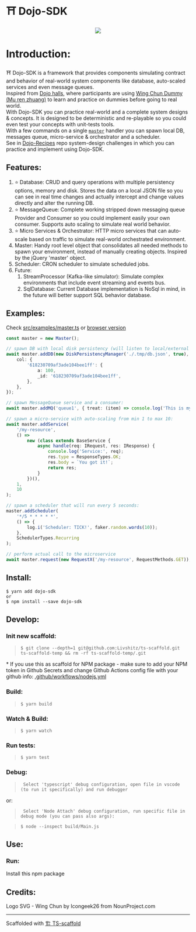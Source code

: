 # ⛩ Dojo-SDK

<p align="center">
  <img src="https://user-images.githubusercontent.com/246724/146676294-43f321de-5702-490c-9608-35e03bc3ff91.png">
</p>


# Introduction:
⛩ Dojo-SDK is a framework that provides components simulating contract and behavior of real-world system components like database, auto-scaled services and even message queues.  
Inspired from [Dojo halls](https://en.wikipedia.org/wiki/Dojo), where participants are using [Wing Chun Dummy (Mu ren zhuang)](https://en.wikipedia.org/wiki/Mu_ren_zhuang) to learn and practice on dummies before going to real world.  
With Dojo-SDK you can practice real-world and a complete system designs & concepts. It is designed to be deterministic and re-playable so you could even test your concepts with unit-tests tools.  
With a few commands on a single [`master`](#examples) handler you can spawn local DB, messages queue, micro-service & orchestrator and a scheduler.  
See in [Dojo-Recipes](https://github.com/Livshitz/Dojo-Recipes) repo system-design challenges in which you can practice and implement using Dojo-SDK. 


## Features:
1. ⭐️ Database: CRUD and query operations with multiple persistency options, memory and disk. Stores the data on a local JSON file so you can see in real time changes and actually intercept and change values directly and alter the running DB.
1. ⭐️ MessageQueue: Complete working stripped down messaging queue Provider and Consumer so you could implement easily your own consumer. Supports auto scaling to simulate real world behavior.
1. ⭐️ Micro Services & Orchestrator: HTTP micro services that can auto-scale based on traffic to simulate real-world orchestrated environment.
1. Master: Handy root level object that consolidates all needed methods to spawn your environment, instead of manually creating objects. Inspired by the jQuery 'master' object.
1. Scheduler: CRON scheduler to simulate scheduled jobs.
1. Future:
    1. StreamProcessor (Kafka-like simulator): Simulate complex environments that include event streaming and events bus.
    1. SqlDatabase: Current Database implementation is NoSql in mind, in the future will better support SQL behavior database.


## Examples:

Check [src/examples/master.ts](/src/examples/master.ts) or [browser version](https://raw.githack.com/Livshitz/dojo-sdk/master//src/examples/forBrowser.html)
```typescript
const master = new Master();

// spawn DB with local disk persistency (will listen to local/external changes):
await master.addDB(new DiskPersistencyManager('./.tmp/db.json', true), {
	col: {
		'618230709af3ade104bee1ff': {
			a: 100,
			_id: '618230709af3ade104bee1ff',
		},
	},
});

// spawn MessageQueue service and a consumer:
await master.addMQ('queue1', { treat: (item) => console.log('This is my consumer treating item: ', item) });

// spawn a micro-service with auto-scaling from min 1 to max 10:
await master.addService(
	'/my-resource',
	() =>
		new (class extends BaseService {
			async handle(req: IRequest, res: IResponse) {
                console.log('Service:', req);
                res.type = ResponseTypes.OK;
                res.body = `You got it!`;
                return res;
            }
		})(),
	1,
	10
);

// spawn a scheduler that will run every 5 seconds:
master.addScheduler(
	'*/5 * * * * *',
	() => {
		log.i('Scheduler: TICK!', faker.random.words(10));
	},
	SchedulerTypes.Recurring
);

// perform actual call to the microservice 
await master.request(new RequestX('/my-resource', RequestMethods.GET));
```


## Install:
```
$ yarn add dojo-sdk
or
$ npm install --save dojo-sdk   
```

## Develop:

### Init new scaffold:

> `$ git clone --depth=1 git@github.com:Livshitz/ts-scaffold.git ts-scaffold-temp && rm -rf ts-scaffold-temp/.git`

\* If you use this as scaffold for NPM package - make sure to add your NPM token in Github Secrets and change Github Actions config file with your github info: [.github/workflows/nodejs.yml](./.github/workflows/nodejs.yml#L36)

### Build:

> `$ yarn build`

### Watch & Build:

> `$ yarn watch`

### Run tests:

> `$ yarn test`

### Debug:

> ` Select 'typescript' debug configuration, open file in vscode (to run it specifically) and run debugger`

or:

> ` Select 'Node Attach' debug configuration, run specific file in debug mode (you can pass also args):`

> `$ node --inspect build/Main.js`

## Use:

### Run:

Install this npm package


## Credits:
Logo SVG - Wing Chun by Icongeek26 from NounProject.com

---

Scaffolded with [🏗 TS-scaffold](https://github.com/Livshitz/ts-scaffold.git) 
